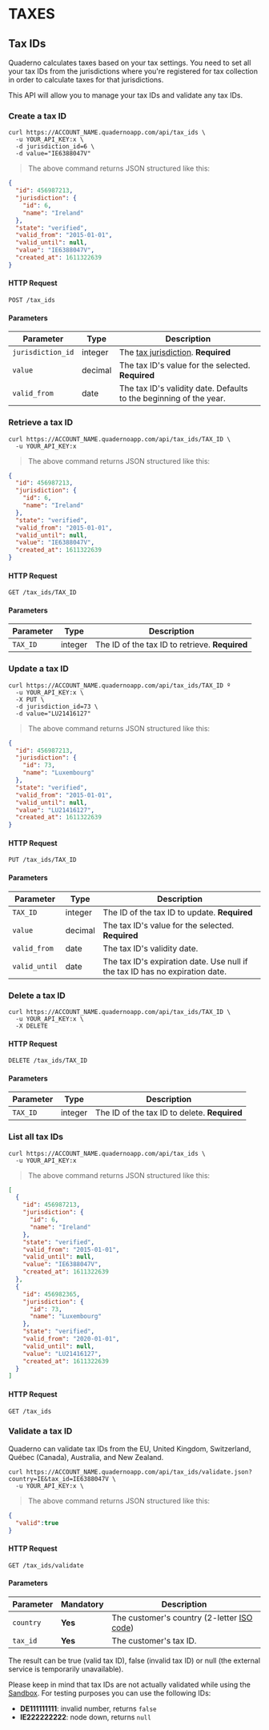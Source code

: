 # TAXES 

## Tax IDs

Quaderno calculates taxes based on your tax settings. You need to set all your tax IDs from the jurisdictions where you're registered for tax collection in order to calculate taxes for that jurisdictions. 

This API will allow you to manage your tax IDs and validate any tax IDs.

### Create a tax ID

```shell
curl https://ACCOUNT_NAME.quadernoapp.com/api/tax_ids \
  -u YOUR_API_KEY:x \
  -d jurisdiction_id=6 \
  -d value="IE6388047V"
```

> The above command returns JSON structured like this:

```json
{
  "id": 456987213,
  "jurisdiction": {
    "id": 6,
    "name": "Ireland"
  },
  "state": "verified",
  "valid_from": "2015-01-01",
  "valid_until": null,
  "value": "IE6388047V",
  "created_at": 1611322639
}
```

#### HTTP Request

`POST /tax_ids`

#### Parameters

Parameter               | Type      | Description
------------------------|-----------|----------------------------------------------------------------------------
`jurisdiction_id`       | integer   | The [tax jurisdiction](#tax-jurisdictions). **Required**
`value`                 | decimal   | The tax ID's value for the selected. **Required**
`valid_from`            | date      | The tax ID's validity date. Defaults to the beginning of the year.





### Retrieve a tax ID

```shell
curl https://ACCOUNT_NAME.quadernoapp.com/api/tax_ids/TAX_ID \
  -u YOUR_API_KEY:x
```

> The above command returns JSON structured like this:

```json
{
  "id": 456987213,
  "jurisdiction": {
    "id": 6,
    "name": "Ireland"
  },
  "state": "verified",
  "valid_from": "2015-01-01",
  "valid_until": null,
  "value": "IE6388047V",
  "created_at": 1611322639
}
```

#### HTTP Request

`GET /tax_ids/TAX_ID`

#### Parameters

Parameter               | Type      | Description
------------------------|-----------|----------------------------------------------------------------------------
`TAX_ID`                | integer   | The ID of the tax ID to retrieve. **Required**





### Update a tax ID

```shell
curl https://ACCOUNT_NAME.quadernoapp.com/api/tax_ids/TAX_ID º
  -u YOUR_API_KEY:x \
  -X PUT \
  -d jurisdiction_id=73 \
  -d value="LU21416127"
```

> The above command returns JSON structured like this:

```json
{
  "id": 456987213,
  "jurisdiction": {
    "id": 73,
    "name": "Luxembourg"
  },
  "state": "verified",
  "valid_from": "2015-01-01",
  "valid_until": null,
  "value": "LU21416127",
  "created_at": 1611322639
}
```
#### HTTP Request

`PUT /tax_ids/TAX_ID`

#### Parameters

Parameter               | Type      | Description
------------------------|-----------|----------------------------------------------------------------------------
`TAX_ID`                | integer   | The ID of the tax ID to update. **Required**
`value`                 | decimal   | The tax ID's value for the selected. **Required**
`valid_from`            | date      | The tax ID's validity date.
`valid_until`           | date      | The tax ID's expiration date. Use null if the tax ID has no expiration date.





### Delete a tax ID

```shell
curl https://ACCOUNT_NAME.quadernoapp.com/api/tax_ids/TAX_ID \
  -u YOUR_API_KEY:x \
  -X DELETE
```

#### HTTP Request

`DELETE /tax_ids/TAX_ID`

#### Parameters

Parameter               | Type      | Description
------------------------|-----------|----------------------------------------------------------------------------
`TAX_ID`                | integer   | The ID of the tax ID to delete. **Required**





### List all tax IDs

```shell
curl https://ACCOUNT_NAME.quadernoapp.com/api/tax_ids \
  -u YOUR_API_KEY:x
```

> The above command returns JSON structured like this:

```json
[
  {
    "id": 456987213,
    "jurisdiction": {
      "id": 6,
      "name": "Ireland"
    },
    "state": "verified",
    "valid_from": "2015-01-01",
    "valid_until": null,
    "value": "IE6388047V",
    "created_at": 1611322639
  },
  {
    "id": 456982365,
    "jurisdiction": {
      "id": 73,
      "name": "Luxembourg"
    },
    "state": "verified",
    "valid_from": "2020-01-01",
    "valid_until": null,
    "value": "LU21416127",
    "created_at": 1611322639
  }
]
```

#### HTTP Request

`GET /tax_ids`






### Validate a tax ID

<aside class="notice">
Quaderno can validate tax IDs from the EU, United Kingdom, Switzerland, Québec (Canada), Australia, and New Zealand.
</aside>

```shell
curl https://ACCOUNT_NAME.quadernoapp.com/api/tax_ids/validate.json?country=IE&tax_id=IE6388047V \
  -u YOUR_API_KEY:x \
```

> The above command returns JSON structured like this:

```json
{
  "valid":true
}
```

#### HTTP Request

`GET /tax_ids/validate`

#### Parameters

Parameter    | Mandatory | Description
-------------|-----------|------------------------------------------------------------------------------------------------
`country`    | **Yes**   | The customer's country (2-letter [ISO code](http://en.wikipedia.org/wiki/ISO_3166-1#Current_codes))
`tax_id`     | **Yes**   | The customer's tax ID. 


The result can be true (valid tax ID), false (invalid tax ID) or null (the external service is temporarily unavailable).

Please keep in mind that tax IDs are not actually validated while using the [Sandbox](https://developers.quaderno.io/#introduction-the-sandbox). For testing purposes you can use the following IDs: 

- **DE111111111**: invalid number, returns `false`
- **IE222222222**: node down, returns `null` 
